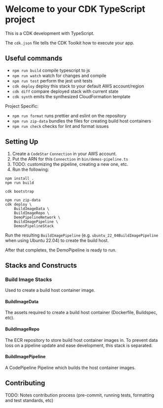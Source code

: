# Welcome to your CDK TypeScript project

This is a CDK development with TypeScript.

The `cdk.json` file tells the CDK Toolkit how to execute your app.

## Useful commands

-   `npm run build` compile typescript to js
-   `npm run watch` watch for changes and compile
-   `npm run test` perform the jest unit tests
-   `cdk deploy` deploy this stack to your default AWS account/region
-   `cdk diff` compare deployed stack with current state
-   `cdk synth` emits the synthesized CloudFormation template

Project Specific:
-   `npm run format` runs prettier and eslint on the repository
-   `npm run zip-data` bundles the files for creating build host containers
-   `npm run check` checks for lint and format issues

## Setting Up

1. Create a `CodeStar` `Connection` in your AWS account.
1. Put the ARN for this `Connection` in `bin/demos-pipeline.ts`
1. TODO: customizing the pipeline, creating a new one, etc.
1. Run the following:
```
npm install .
npm run build

cdk bootstrap

npm run zip-data
cdk deploy \
    BuildImageData \
    BuildImageRepo \
    DemoPipelineNetwork \
    BuildImagePipeline \
    DemosPipelineStack

```

Run the resulting `BuildImagePipeline` (e.g. `ubuntu_22_04BuildImagePipeline` when using Ubuntu 22.04) to create the build host.

After that completes, the DemoPipeline is ready to run.

## Stacks and Constructs

### Build Image Stacks

Used to create a build host container image.

#### BuildImageData

The assets required to create a build host container (Dockerfile, Buildspec, etc).

#### BuildImageRepo

The ECR repository to store build host container images in. To prevent data loss on a pipeline update and ease development, this stack is separated.

#### BuildImagePipeline

A CodePipeline Pipeline which builds the host container images.

## Contributing

TODO: Notes contribution process (pre-commit, running tests, formatting and test standards, etc)
